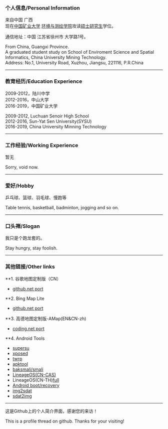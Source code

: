 ### 个人信息/Personal Information
来自中国 广西     
现在[中国矿业大学](http://www.cumt.edu.cn) [环境与测绘学院](http://cesi.cumt.edu.cn)攻读[硕士研究生](http://yjsb.cumt.edu.cn)学位。 

通信地址：中国 江苏省徐州市 大学路1号。  

From China, Guangxi Province.      
A graduated student study on School of Enviroment Science and Spatial Informatics, China University Mining Technology.     
Address: No.1, University Road, Xuzhou, Jiangsu, 221116, P.R.China

---------------------------------------
### 教育经历/Education Experience
2009-2012，陆川中学  
2012-2016，中山大学  
2016-2019，中国矿业大学

2009-2012, Luchuan Senoir High School  
2012-2016, Sun-Yat Sen University(SYSU)  
2016-2019, China University Minning Technology

---------------------------------------


### 工作经验/Working Experience

暂无  

Sorry, void now.

--------------------------------------------

### 爱好/Hobby

乒乓球、篮球、羽毛球、慢跑等

Table tennis, basketball, badminton, jogging and so on.




--------------------------------------------
### 口头禅/Slogan

我只是个跑龙套的。

Stay hungry, stay foolish.

--------------------------------------------

### 其他链接/Other links

**1. 谷歌地图定制版（CN）
* [github.net port](https://leaguecn.github.io/gmap/)

**2. Bing Map Lite
* [github.net port](https://leaguecn.github.io/bingmap/)

**3. 高德地图定制版-AMap(EN&CN-zh)
* [coding.net port](http://leaguecn.coding.me/amaplite/)


**4. Android Tools
* [supersu](http://www.supersu.com/download)
* [xposed](http://dl-xda.xposed.info/framework)
* [twrp](https://twrp.me/Devices)
* [apktool](https://ibotpeaches.github.io/Apktool)
* [baksmali/smali](https://bitbucket.org/JesusFreke/smali/downloads)
* [LineageOS(CN-CAS)](http://mirrors.ustc.edu.cn/lineageos/)
* LineageOS(CN-TH)[full](https://mirrors.tuna.tsinghua.edu.cn/lineage-rom/full)
* [Android boot/recovery](https://forum.xda-developers.com/showthread.php?t=2073775)
* [img2sdat](https://github.com/xpirt/sdat2img)
* [sdat2img](https://github.com/xpirt/img2sdat)

--------------------------------------------

这是Github上的个人简介界面，感谢您的来访！

This is a profile thread on github. Thanks for your visiting!







